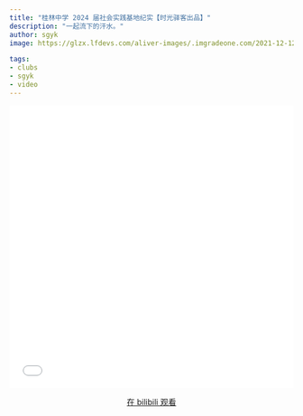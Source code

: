 ```yaml
---
title: "桂林中学 2024 届社会实践基地纪实【时光驿客出品】"
description: "一起流下的汗水。"
author: sgyk
image: https://glzx.lfdevs.com/aliver-images/.imgradeone.com/2021-12-12-sgyk-shehuishijian-2024/thumb.jpg

tags:
- clubs
- sgyk
- video
---
```


<aside>
<iframe src="//player.bilibili.com/player.html?aid=507290765&bvid=BV1Hg411w7Jq&cid=459424339&page=1" scrolling="no" border="0" frameborder="no" framespacing="0" allowfullscreen="true" width="100%" height="500px"> </iframe>
</aside>

<div style="text-align: center">
  <p><a rel="nofollow noopener noreferrer" target="_blank" href="https://www.bilibili.com/video/BV1Hg411w7Jq" class="button">在 bilibili 观看</a></p>
</div>
